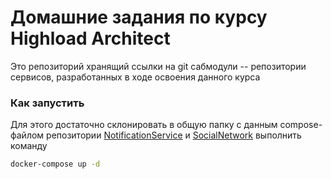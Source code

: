 # Домашние задания по курсу Highload Architect

Это репозиторий хранящий ссылки на git сабмодули -- репозитории сервисов, разработанных в ходе освоения данного курса

### Как запустить

Для этого достаточно склонировать в общую папку с данным compose-файлом репозитории 
[NotificationService](https://github.com/medegor44/NotificationService/tree/hw-5) и 
[SocialNetwork](https://github.com/medegor44/SocialNetwork/tree/hw-5) выполнить команду

```bash
docker-compose up -d
```
